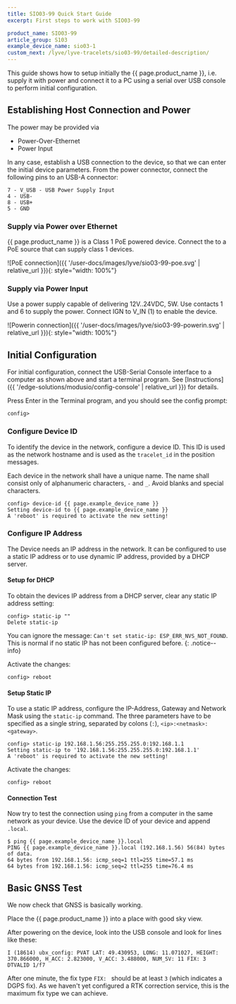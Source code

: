 ```yaml
---
title: SIO03-99 Quick Start Guide
excerpt: First steps to work with SIO03-99

product_name: SIO03-99
article_group: S103
example_device_name: sio03-1
custom_next: /lyve/lyve-tracelets/sio03-99/detailed-description/
---
```


This guide shows how to setup initially the {{ page.product_name }}, i.e. supply it with power and connect it
to a PC using a serial over USB console to perform initial configuration.

## Establishing Host Connection and Power

The power may be provided via
* Power-Over-Ethernet
* Power Input

In any case, establish a USB connection to the device, so that we can enter the initial device parameters. From the power connector, connect the following pins to an USB-A connector:

```
7 - V_USB - USB Power Supply Input
4 - USB-
8 - USB+
5 - GND
```

### Supply via Power over Ethernet
{{ page.product_name }} is a Class 1 PoE powered device. Connect the to a PoE source that can supply class 1 devices.

![PoE connection]({{ '/user-docs/images/lyve/sio03-99-poe.svg' | relative_url }}){: style="width: 100%"}


### Supply via Power Input

Use a power supply capable of delivering 12V..24VDC, 5W. Use contacts 1 and 6 to supply the power. Connect IGN to V_IN (1) to enable the device.

![Powerin connection]({{ '/user-docs/images/lyve/sio03-99-powerin.svg' | relative_url }}){: style="width: 100%"}


## Initial Configuration

For initial configuration, connect the USB-Serial Console interface to a computer as shown above and start a terminal program. See [Instructions]({{ '/edge-solutions/modusio/config-console' | relative_url }}) for details.

Press Enter in the Terminal program, and you should see the config prompt:

```
config>
```

### Configure Device ID
To identify the device in the network, configure a device ID. This ID is used as the network hostname and is used as the `tracelet_id` in the position messages.

Each device in the network shall have a unique name. The name shall consist only of alphanumeric characters, `-` and `_`. Avoid blanks and special characters.

```
config> device-id {{ page.example_device_name }}
Setting device-id to {{ page.example_device_name }}
A 'reboot' is required to activate the new setting!
```


### Configure IP Address

The Device needs an IP address in the network. It can be configured to use a static IP address or to use dynamic IP address, provided by a DHCP server.

#### Setup for DHCP
To obtain the devices IP address from a DHCP server, clear any static IP address setting:

```
config> static-ip ""
Delete static-ip
```

You can ignore the message: `Can't set static-ip: ESP_ERR_NVS_NOT_FOUND`. This is normal if no static IP has not been configured before.
{: .notice--info}

Activate the changes:
```
config> reboot
```

#### Setup Static IP
To use a static IP address, configure the IP-Address, Gateway and Network Mask using the `static-ip` command. The three parameters have to be specified as a single string, separated by colons (`:`), `<ip>:<netmask>:<gateway>`.

```
config> static-ip 192.168.1.56:255.255.255.0:192.168.1.1
Setting static-ip to '192.168.1.56:255.255.255.0:192.168.1.1'
A 'reboot' is required to activate the new setting!
```
Activate the changes:
```
config> reboot
```

#### Connection Test

Now try to test the connection using `ping` from a computer in the same network as your device. Use the device ID of your device and append `.local`.
```
$ ping {{ page.example_device_name }}.local
PING {{ page.example_device_name }}.local (192.168.1.56) 56(84) bytes of data.
64 bytes from 192.168.1.56: icmp_seq=1 ttl=255 time=57.1 ms
64 bytes from 192.168.1.56: icmp_seq=2 ttl=255 time=76.4 ms
```

## Basic GNSS Test

We now check that GNSS is basically working.

Place the {{ page.product_name }} into a place with good sky view.

After powering on the device, look into the USB console and look for lines like these:

```
I (18614) ubx_config: PVAT LAT: 49.430953, LONG: 11.071027, HEIGHT: 370.866000, H_ACC: 2.823000, V_ACC: 3.488000, NUM_SV: 11 FIX: 3 DTVALID 1/f7
```

After one minute, the fix type `FIX: ` should be at least `3` (which indicates a DGPS fix). As we haven't yet configured a RTK correction service, this is the maximum fix type we can achieve.
